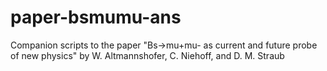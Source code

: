 # paper-bsmumu-ans
Companion scripts to the paper "Bs->mu+mu- as current and future probe of new physics" by W. Altmannshofer, C. Niehoff, and D. M. Straub
